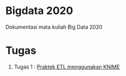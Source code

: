 # Bigdata 2020
Dokumentasi mata kuliah Big Data 2020

# Tugas 

1. Tugas 1 : [Praktek ETL menggunakan KNIME]()


